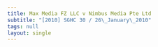 ```yaml
---
title: Max Media FZ LLC v Nimbus Media Pte Ltd
subtitle: "[2010] SGHC 30 / 26\_January\_2010"
tags: null
layout: single
---
```


